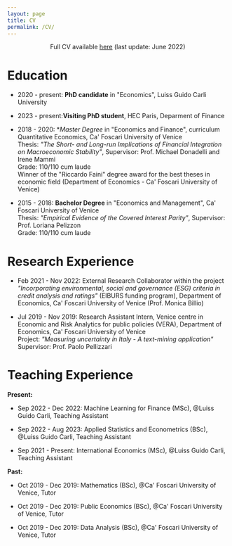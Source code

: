 ```yaml
---
layout: page
title: CV
permalink: /CV/
---
```


<div style="text-align:center;"> Full CV available <a href="https://www.dropbox.com/s/auwzhtjmo37omlx/CV.pdf?dl=0">here</a> (last update: June 2022)</div>

# Education
- 2020 - present: **PhD candidate** in "Economics", Luiss Guido Carli University

- 2023 - present:**Visiting PhD student**, HEC Paris, Deparment of Finance

- 2018 - 2020: **Master Degree* in "Economics and Finance", curriculum Quantitative Economics, Ca' Foscari University of Venice<br>
    Thesis: *"The Short- and Long-run Implications of Financial Integration on Macroeconomic Stability"*, Supervisor: Prof. Michael Donadelli and Irene Mammi<br>
    Grade: 110/110 cum laude<br>
    Winner of the "Riccardo Faini" degree award for the best theses in economic field (Department of Economics - Ca' Foscari University of Venice)<br>

- 2015 - 2018: **Bachelor Degree** in "Economics and Management", Ca' Foscari University of Venice<br>
    Thesis: *"Empirical Evidence of the Covered Interest Parity"*, Supervisor: Prof. Loriana Pelizzon<br>
    Grade: 110/110 cum laude<br>

# Research Experience
- Feb 2021 - Nov 2022: External Research Collaborator within the project  *"Incorporating environmental, social and governance (ESG) criteria in credit analysis and ratings"* (EIBURS funding program), Department of Economics, Ca' Foscari University of Venice (Prof. Monica Billio)

- Jul 2019 - Nov 2019: Research Assistant Intern, Venice centre in Economic and Risk Analytics for public policies (VERA), Department of Economics, Ca' Foscari University of Venice<br>
    Project: *"Measuring uncertainty in Italy  - A text-mining application"* <br>
    Supervisor: Prof. Paolo Pellizzari<br>

# Teaching Experience

**Present:**

- Sep 2022 - Dec 2022: Machine Learning for Finance (MSc), @Luiss Guido Carli, Teaching Assistant
 
- Sep 2022 - Aug 2023: Applied Statistics and Econometrics (BSc), @Luiss Guido Carli, Teaching Assistant

- Sep 2021 - Present: International Economics (MSc),  @Luiss Guido Carli, Teaching Assistant 

**Past:**

- Oct 2019 - Dec 2019: Mathematics (BSc), @Ca' Foscari University of Venice, Tutor

- Oct 2019 - Dec 2019: Public Economics (BSc), @Ca' Foscari University of Venice, Tutor

- Oct 2019 - Dec 2019: Data Analysis (BSc), @Ca' Foscari University of Venice, Tutor
